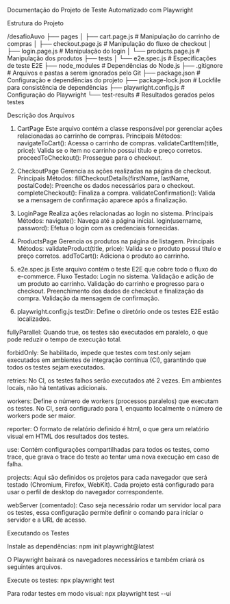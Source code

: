 Documentação do Projeto de Teste Automatizado com Playwright

Estrutura do Projeto

/desafioAuvo
├── pages
│ ├── cart.page.js # Manipulação do carrinho de compras
│ ├── checkout.page.js # Manipulação do fluxo de checkout
│ ├── login.page.js # Manipulação do login
│ └── products.page.js # Manipulação dos produtos
├── tests
│ └── e2e.spec.js # Especificações de teste E2E
├── node_modules # Dependências do Node.js
├── .gitignore # Arquivos e pastas a serem ignorados pelo Git
├── package.json # Configuração e dependências do projeto
├── package-lock.json # Lockfile para consistência de dependências
├── playwright.config.js # Configuração do Playwright
└── test-results # Resultados gerados pelos testes

Descrição dos Arquivos

1. CartPage
   Este arquivo contém a classe responsável por gerenciar ações relacionadas ao carrinho de compras.
   Principais Métodos:
   navigateToCart(): Acessa o carrinho de compras.
   validateCartItem(title, price): Valida se o item no carrinho possui título e preço corretos.
   proceedToCheckout(): Prossegue para o checkout.

2. CheckoutPage
   Gerencia as ações realizadas na página de checkout.
   Principais Métodos:
   fillCheckoutDetails(firstName, lastName, postalCode): Preenche os dados necessários para o checkout.
   completeCheckout(): Finaliza a compra.
   validateConfirmation(): Valida se a mensagem de confirmação aparece após a finalização.

3. LoginPage
   Realiza ações relacionadas ao login no sistema.
   Principais Métodos:
   navigate(): Navega até a página inicial.
   login(username, password): Efetua o login com as credenciais fornecidas.

4. ProductsPage
   Gerencia os produtos na página de listagem.
   Principais Métodos:
   validateProduct(title, price): Valida se o produto possui título e preço corretos.
   addToCart(): Adiciona o produto ao carrinho.

5. e2e.spec.js
   Este arquivo contém o teste E2E que cobre todo o fluxo do e-commerce.
   Fluxo Testado:
   Login no sistema.
   Validação e adição de um produto ao carrinho.
   Validação do carrinho e progresso para o checkout.
   Preenchimento dos dados de checkout e finalização da compra.
   Validação da mensagem de confirmação.

6. playwright.config.js
   testDir: Define o diretório onde os testes E2E estão localizados.

fullyParallel: Quando true, os testes são executados em paralelo, o que pode reduzir o tempo de execução total.

forbidOnly: Se habilitado, impede que testes com test.only sejam executados em ambientes de integração contínua (CI), garantindo que todos os testes sejam executados.

retries: No CI, os testes falhos serão executados até 2 vezes. Em ambientes locais, não há tentativas adicionais.

workers: Define o número de workers (processos paralelos) que executam os testes. No CI, será configurado para 1, enquanto localmente o número de workers pode ser maior.

reporter: O formato de relatório definido é html, o que gera um relatório visual em HTML dos resultados dos testes.

use: Contém configurações compartilhadas para todos os testes, como trace, que grava o trace do teste ao tentar uma nova execução em caso de falha.

projects: Aqui são definidos os projetos para cada navegador que será testado (Chromium, Firefox, WebKit). Cada projeto está configurado para usar o perfil de desktop do navegador correspondente.

webServer (comentado): Caso seja necessário rodar um servidor local para os testes, essa configuração permite definir o comando para iniciar o servidor e a URL de acesso.

Executando os Testes

Instale as dependências:
npm init playwright@latest

O Playwright baixará os navegadores necessários e também criará os seguintes arquivos.

Execute os testes:
npx playwright test

Para rodar testes em modo visual:
npx playwright test --ui
